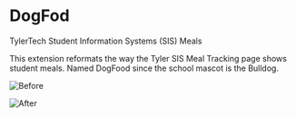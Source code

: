 # DogFod
TylerTech Student Information Systems (SIS) Meals 

This extension reformats the way the Tyler SIS Meal Tracking page shows student meals. Named DogFood since the school mascot is the Bulldog.

![Before](http://i.imgur.com/VVmS52l.png "Before DogFood")

![After](http://i.imgur.com/H2Q6KxA.png "After DogFood")

